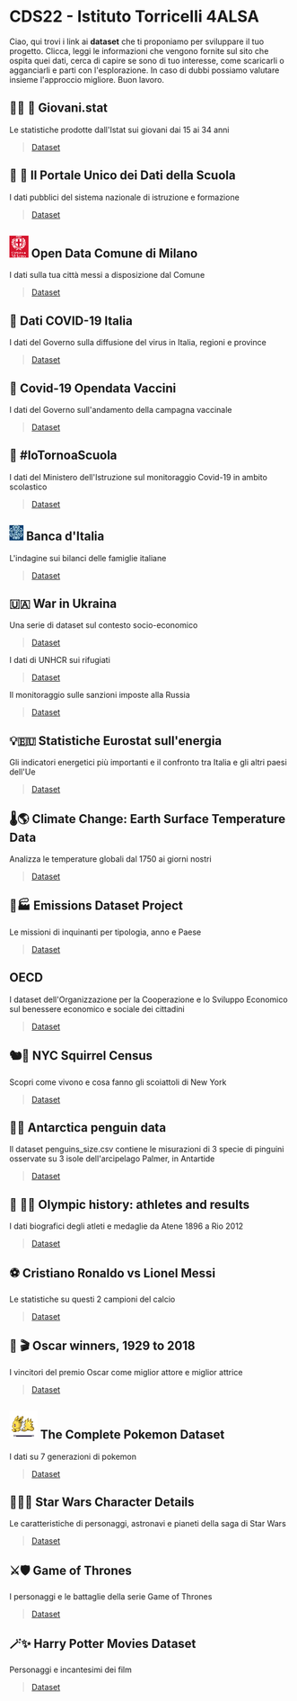 # CDS22 - Istituto Torricelli 4ALSA

Ciao, qui trovi i link ai **dataset** che ti proponiamo per sviluppare il tuo progetto. Clicca, leggi le informazioni che vengono fornite sul sito che ospita quei dati, cerca di capire se sono di tuo interesse, come scaricarli o agganciarli e parti con l'esplorazione. In caso di dubbi possiamo valutare insieme l'approccio migliore. Buon lavoro.


## 👦🏾 👧 Giovani.stat
Le statistiche prodotte dall'Istat sui giovani dai 15 ai 34 anni 
> [Dataset](http://dati-giovani.istat.it/)



## 🏫 🎒 Il Portale Unico dei Dati della Scuola
I dati pubblici del sistema nazionale di istruzione e formazione
> [Dataset](https://dati.istruzione.it/opendata/opendata/catalogo/#Scuola)


## ![Comune di Milano](/assets/images/logo_comune_milano.png) Open Data Comune di Milano
I dati sulla tua città messi a disposizione dal Comune
> [Dataset](https://dati.comune.milano.it/)



## 🦠 Dati COVID-19 Italia

I dati del Governo sulla diffusione del virus in Italia, regioni e province
> [Dataset](https://github.com/pcm-dpc/COVID-19)



## 💉 Covid-19 Opendata Vaccini

I dati del Governo sull'andamento della campagna vaccinale
> [Dataset](https://github.com/italia/covid19-opendata-vaccini)


## 🚸 #IoTornoaScuola
I dati del Ministero dell'Istruzione sul monitoraggio Covid-19 in ambito scolastico
> [Dataset](https://www.istruzione.it/iotornoascuola/monitoraggi.html)


## ![Banca d'Italia](/assets/images/logo_bankitalia.jpg) Banca d'Italia

L'indagine sui bilanci delle famiglie italiane
> [Dataset](https://github.com/italia/covid19-opendata-vaccini)


## 🇺🇦 War in Ukraina

Una serie di dataset sul contesto socio-economico
> [Dataset](https://ourworldindata.org/ukraine-war)

I dati di UNHCR sui rifugiati
> [Dataset](https://data2.unhcr.org/en/situations/ukraine)

Il monitoraggio sulle sanzioni imposte alla Russia
> [Dataset](https://correctiv.org/en/latest-stories/2022/03/01/sanctions-tracker-live-monitoring-of-all-sanctions-against-russia/)


## 💡🇪🇺 Statistiche Eurostat sull'energia

Gli indicatori energetici più importanti e il confronto tra Italia e gli altri paesi dell'Ue
> [Dataset](https://ec.europa.eu/eurostat/web/energy/overview)



## 🌡️🌎 Climate Change: Earth Surface Temperature Data

Analizza le temperature globali dal 1750 ai giorni nostri
> [Dataset](https://www.bancaditalia.it/statistiche/tematiche/indagini-famiglie-imprese/bilanci-famiglie/distribuzione-microdati/index.html?dotcache=refresh)



## 🚗🏭 Emissions Dataset Project

Le missioni di inquinanti per tipologia, anno e Paese
> [Dataset](https://think.cs.vt.edu/corgis/csv/emissions/)


## OECD
I dataset dell'Organizzazione per la Cooperazione e lo Sviluppo Economico sul benessere economico e sociale dei cittadini
> [Dataset](https://data.oecd.org/)



## 🐿️🗽 NYC Squirrel Census

Scopri come vivono e cosa fanno gli scoiattoli di New York
> [Dataset](https://github.com/rfordatascience/tidytuesday/tree/master/data/2019/2019-10-29)



## 🐧🧊 Antarctica penguin data

Il dataset penguins_size.csv contiene le misurazioni di 3 specie di pinguini osservate su 3 isole dell'arcipelago Palmer, in Antartide
> [Dataset](https://www.kaggle.com/parulpandey/palmer-archipelago-antarctica-penguin-data?select=penguins_size.csv)


## 🤺 🏊‍♀️ Olympic history: athletes and results

I dati biografici degli atleti e medaglie da Atene 1896 a Rio 2012
> [Dataset](https://public.tableau.com/s/sites/default/files/media/Resources/Summer_Olympic_medallists_1896-2008.xlsx)


## ⚽ Cristiano Ronaldo vs Lionel Messi

Le statistiche su questi 2 campioni del calcio
> [Dataset](https://www.kaggle.com/nimajehan/cristiano-ronaldo-vs-lionel-messi/data)


## 🎥 🎬 Oscar winners, 1929 to 2018

I vincitori del premio Oscar come miglior attore e miglior attrice
> [Dataset](https://www.openintro.org/data/index.php?data=oscars)



## ![Pokemon](/assets/images/jolteon.gif) The Complete Pokemon Dataset

I dati su 7 generazioni di pokemon
> [Dataset](https://www.kaggle.com/rounakbanik/pokemon?select=pokemon.csv)



## 🌌👨‍🚀 Star Wars Character Details

Le caratteristiche di personaggi, astronavi e pianeti della saga di Star Wars
> [Dataset](https://www.kaggle.com/jsphyg/star-wars)



## ⚔️🛡️ Game of Thrones

I personaggi e le battaglie della serie Game of Thrones
> [Dataset](https://data.world/data-society/game-of-thrones)


## 🪄✨ Harry Potter Movies Dataset

Personaggi e incantesimi dei film
> [Dataset](https://www.kaggle.com/maricinnamon/harry-potter-movies-dataset)
